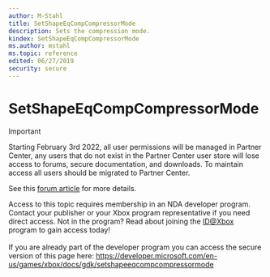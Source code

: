```yaml
---
author: M-Stahl
title: SetShapeEqCompCompressorMode
description: Sets the compression mode.
kindex: SetShapeEqCompCompressorMode
ms.author: mstahl
ms.topic: reference
edited: 06/27/2019
security: secure
---
```


# SetShapeEqCompCompressorMode
> [!IMPORTANT]
> Starting February 3rd 2022, all user permissions will be managed in Partner Center, any users that do not exist in the Partner Center user store will lose access to forums, secure documentation, and downloads. To maintain access all users should be migrated to Partner Center. <p></p>See this <a href="https://forums.xboxlive.com/articles/132187/breaking-change-user-access-for-forums-secure-docu.html">forum article</a> for more details.  

 Access to this topic requires membership in an NDA developer program. Contact your publisher or your Xbox program representative if you need direct access. Not in the program? Read about joining the <a href="https://www.xbox.com/Developers/id">ID@Xbox</a> program to gain access today!  <br/><br/>If you are already part of the developer program you can access the secure version of this page here: <a target="_blank" href="https://developer.microsoft.com/en-us/games/xbox/docs/gdk/setshapeeqcompcompressormode">https://developer.microsoft.com/en-us/games/xbox/docs/gdk/setshapeeqcompcompressormode</a>